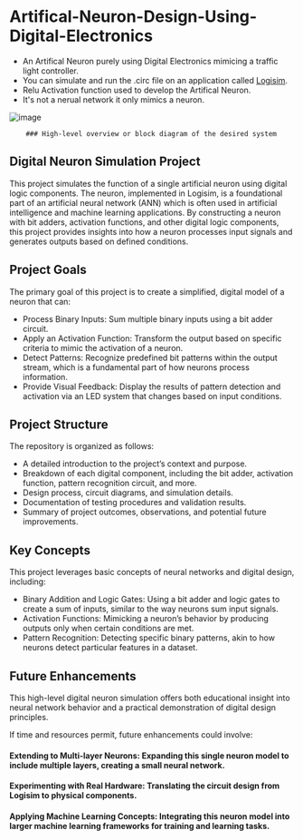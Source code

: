 # Artifical-Neuron-Design-Using-Digital-Electronics
- An Artifical Neuron purely using Digital Electronics mimicing a traffic light controller.
- You can simulate and run the .circ file on an application called [Logisim](http://www.cburch.com/logisim/).
- Relu Activation function used to develop the Artifical Neuron.
- It's not a nerual network it only mimics a neuron.

![image](https://github.com/user-attachments/assets/72204205-b1e4-4930-b5c9-3bab3d90dc5a)
        
        ### High-level overview or block diagram of the desired system


## Digital Neuron Simulation Project
This project simulates the function of a single artificial neuron using digital logic components. The neuron, implemented in Logisim, is a foundational part of an artificial neural network (ANN) which is often used in artificial intelligence and machine learning applications. By constructing a neuron with bit adders, activation functions, and other digital logic components, this project provides insights into how a neuron processes input signals and generates outputs based on defined conditions.

## Project Goals
The primary goal of this project is to create a simplified, digital model of a neuron that can:

- Process Binary Inputs: Sum multiple binary inputs using a bit adder circuit.
- Apply an Activation Function: Transform the output based on specific criteria to mimic the activation of a neuron.
- Detect Patterns: Recognize predefined bit patterns within the output stream, which is a fundamental part of how neurons process information.
- Provide Visual Feedback: Display the results of pattern detection and activation via an LED system that changes based on input conditions.

## Project Structure
The repository is organized as follows:

- A detailed introduction to the project’s context and purpose.
- Breakdown of each digital component, including the bit adder, activation function, pattern recognition circuit, and more.
- Design process, circuit diagrams, and simulation details.
- Documentation of testing procedures and validation results.
- Summary of project outcomes, observations, and potential future improvements.

## Key Concepts
This project leverages basic concepts of neural networks and digital design, including:

- Binary Addition and Logic Gates: Using a bit adder and logic gates to create a sum of inputs, similar to the way neurons sum input signals.
- Activation Functions: Mimicking a neuron’s behavior by producing outputs only when certain conditions are met.
- Pattern Recognition: Detecting specific binary patterns, akin to how neurons detect particular features in a dataset.

## Future Enhancements
This high-level digital neuron simulation offers both educational insight into neural network behavior and a practical demonstration of digital design principles.

If time and resources permit, future enhancements could involve:

#### Extending to Multi-layer Neurons: Expanding this single neuron model to include multiple layers, creating a small neural network.
#### Experimenting with Real Hardware: Translating the circuit design from Logisim to physical components.
#### Applying Machine Learning Concepts: Integrating this neuron model into larger machine learning frameworks for training and learning tasks.
